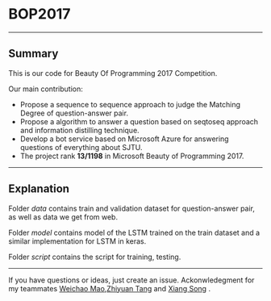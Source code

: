 # BOP2017
-----
## Summary
This is our code for Beauty Of Programming 2017 Competition.

Our main contribution:
  * Propose a sequence to sequence approach to judge the Matching Degree of question-answer pair.
  * Propose a algorithm to answer a question based on seqtoseq approach and information distilling technique.
  * Develop a bot service based on Microsoft Azure for answering questions of everything about SJTU.
  * The project rank **13/1198** in Microsoft Beauty of Programming 2017.
----
## Explanation

Folder *data* contains train and validation dataset for question-answer pair, as well as data we get from web.

Folder *model* contains model of the LSTM trained on the train dataset and a similar implementation for LSTM in keras. 

Folder *script* contains the script for training, testing.

----
If you have questions or ideas, just create an issue. Ackonwledegment for my teammates [Weichao Mao](https://github.com/xizeroplus),[Zhiyuan Tang](https://github.com/silencender) and [Xiang Song]() .
